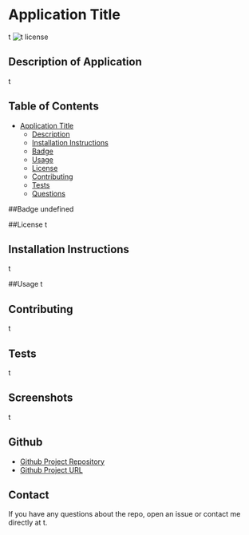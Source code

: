 
  # Application Title
  t
  ![t license](https://img.shields.io/badge/license-MIT-green) 
  
  ## Description of Application
  t
  
  ## Table of Contents
  - [Application Title](#application-title)
    - [Description](#description-of-application)
    - [Installation Instructions](#installation-instructions)
    - [Badge](#badge)
    - [Usage](#usage)
    - [License](#license)
    - [Contributing](#contributing)
    - [Tests](#tests)
    - [Questions](#questions)
  
  ##Badge
  undefined

  ##License 
  t


  ## Installation Instructions
  t


  ##Usage
  t


  
  ## Contributing
  t
  
  ## Tests
  t
  
  ## Screenshots 
  t


  ## Github 
  - [Github Project Repository](t) 
  - [Github Project URL](t) 

  ## Contact
  If you have any questions about the repo, open an issue or contact me directly at t. 